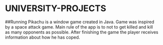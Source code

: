 # UNIVERSITY-PROJECTS

##Running Pikachu 
is a window game created in Java. Game was inspired by a space attack game. Main rule of the app is to not to get killed and kill as many opponents as possible. After finishing the game the player receives information about how he has coped.
